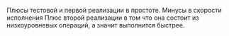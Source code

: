 Плюсы тестовой и первой реализации в простоте.
Минусы в скорости исполнения
Плюс второй реализации в том что она состоит из низкоуровневых операций, а значит выполнится быстрее.
